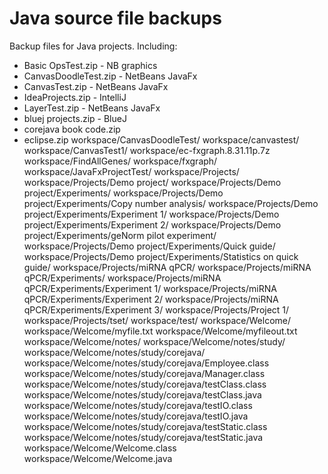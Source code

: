 # Java source file backups
Backup files for Java projects. Including:

* Basic OpsTest.zip - NB graphics
* CanvasDoodleTest.zip - NetBeans JavaFx
* CanvasTest.zip - NetBeans JavaFx
* IdeaProjects.zip - IntelliJ
* LayerTest.zip -  NetBeans JavaFx
* bluej projects.zip - BlueJ
* corejava book code.zip
* eclipse.zip
        workspace/CanvasDoodleTest/
        workspace/canvastest/
        workspace/CanvasTest1/
        workspace/ec-fxgraph.8.31.11p.7z
        workspace/FindAllGenes/
        workspace/fxgraph/
        workspace/JavaFxProjectTest/
        workspace/Projects/
        workspace/Projects/Demo project/
        workspace/Projects/Demo project/Experiments/
        workspace/Projects/Demo project/Experiments/Copy number analysis/
        workspace/Projects/Demo project/Experiments/Experiment 1/
        workspace/Projects/Demo project/Experiments/Experiment 2/
        workspace/Projects/Demo project/Experiments/geNorm pilot experiment/
        workspace/Projects/Demo project/Experiments/Quick guide/
        workspace/Projects/Demo project/Experiments/Statistics on quick guide/
        workspace/Projects/miRNA qPCR/
        workspace/Projects/miRNA qPCR/Experiments/
        workspace/Projects/miRNA qPCR/Experiments/Experiment 1/
        workspace/Projects/miRNA qPCR/Experiments/Experiment 2/
        workspace/Projects/miRNA qPCR/Experiments/Experiment 3/
        workspace/Projects/Project 1/
        workspace/Projects/tset/
        workspace/test/
        workspace/Welcome/
        workspace/Welcome/myfile.txt
        workspace/Welcome/myfileout.txt
        workspace/Welcome/notes/
        workspace/Welcome/notes/study/
        workspace/Welcome/notes/study/corejava/
        workspace/Welcome/notes/study/corejava/Employee.class
        workspace/Welcome/notes/study/corejava/Manager.class
        workspace/Welcome/notes/study/corejava/testClass.class
        workspace/Welcome/notes/study/corejava/testClass.java
        workspace/Welcome/notes/study/corejava/testIO.class
        workspace/Welcome/notes/study/corejava/testIO.java
        workspace/Welcome/notes/study/corejava/testStatic.class
        workspace/Welcome/notes/study/corejava/testStatic.java
        workspace/Welcome/Welcome.class
        workspace/Welcome/Welcome.java
